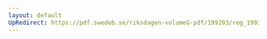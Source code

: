 ```yaml
---
layout: default
UpRedirect: https://pdf.swedeb.se/riksdagen-volumeG-pdf/199293/reg_199293/reg_199293_0100.pdf
---
```


